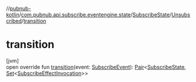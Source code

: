 //[pubnub-kotlin](../../../../index.md)/[com.pubnub.api.subscribe.eventengine.state](../../index.md)/[SubscribeState](../index.md)/[Unsubscribed](index.md)/[transition](transition.md)

# transition

[jvm]\
open override fun [transition](transition.md)(event: [SubscribeEvent](../../../com.pubnub.api.subscribe.eventengine.event/-subscribe-event/index.md)): [Pair](https://kotlinlang.org/api/latest/jvm/stdlib/kotlin/-pair/index.html)&lt;[SubscribeState](../index.md), [Set](https://kotlinlang.org/api/latest/jvm/stdlib/kotlin.collections/-set/index.html)&lt;[SubscribeEffectInvocation](../../../com.pubnub.api.subscribe.eventengine.effect/-subscribe-effect-invocation/index.md)&gt;&gt;
